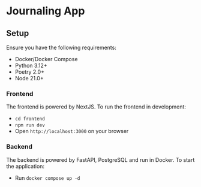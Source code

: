 # Journaling App

## Setup

Ensure you have the following requirements:

- Docker/Docker Compose
- Python 3.12+
- Poetry 2.0+
- Node 21.0+

### Frontend

The frontend is powered by NextJS. To run the frontend in development:

- `cd frontend`
- `npm run dev`
- Open `http://localhost:3000` on your browser

### Backend

The backend is powered by FastAPI, PostgreSQL and run in Docker. To start the application:

- Run `docker compose up -d`
